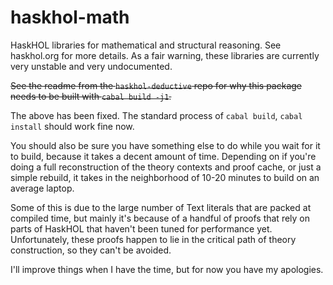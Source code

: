 # haskhol-math
HaskHOL libraries for mathematical and structural reasoning.  See haskhol.org for more details.
As a fair warning, these libraries are currently very unstable and very undocumented.

~~See the readme from the `haskhol-deductive` repo for why this package needs to be built with `cabal build -j1`.~~

The above has been fixed.  The standard process of `cabal build`, `cabal install` should work fine now.

You should also be sure you have something else to do while you wait for it to build, because it takes a decent amount of time.
Depending on if you're doing a full reconstruction of the theory contexts and proof cache, or just a simple rebuild, it takes in the neighborhood of 10-20 minutes to build on an average laptop.

Some of this is due to the large number of Text literals that are packed at compiled time, but mainly it's because of a handful of proofs that rely on parts of HaskHOL that haven't been tuned for performance yet.
Unfortunately, these proofs happen to lie in the critical path of theory construction, so they can't be avoided.

I'll improve things when I have the time, but for now you have my apologies.


